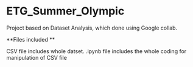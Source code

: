 # ETG_Summer_Olympic
Project based on Dataset Analysis, which done using Google collab.

**Files included **

CSV file includes whole datset.
.ipynb file includes the whole coding for manipulation of CSV file 


